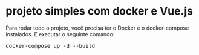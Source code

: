 # projeto simples com docker e Vue.js

Para rodar todo o projeto, você precisa ter o Docker e o docker-compose instalados.
E executar o seguinte comando:
<pre>
docker-compose up -d --build
</pre>